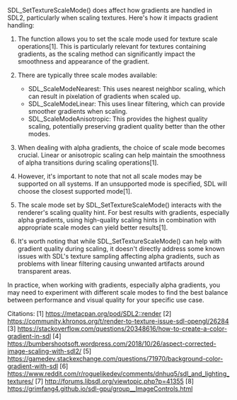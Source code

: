 SDL_SetTextureScaleMode() does affect how gradients are handled in SDL2, particularly when scaling textures. Here's how it impacts gradient handling:

1. The function allows you to set the scale mode used for texture scale operations[1]. This is particularly relevant for textures containing gradients, as the scaling method can significantly impact the smoothness and appearance of the gradient.

2. There are typically three scale modes available:
   - SDL_ScaleModeNearest: This uses nearest neighbor scaling, which can result in pixelation of gradients when scaled up.
   - SDL_ScaleModeLinear: This uses linear filtering, which can provide smoother gradients when scaling.
   - SDL_ScaleModeAnisotropic: This provides the highest quality scaling, potentially preserving gradient quality better than the other modes.

3. When dealing with alpha gradients, the choice of scale mode becomes crucial. Linear or anisotropic scaling can help maintain the smoothness of alpha transitions during scaling operations[1].

4. However, it's important to note that not all scale modes may be supported on all systems. If an unsupported mode is specified, SDL will choose the closest supported mode[1].

5. The scale mode set by SDL_SetTextureScaleMode() interacts with the renderer's scaling quality hint. For best results with gradients, especially alpha gradients, using high-quality scaling hints in combination with appropriate scale modes can yield better results[1].

6. It's worth noting that while SDL_SetTextureScaleMode() can help with gradient quality during scaling, it doesn't directly address some known issues with SDL's texture sampling affecting alpha gradients, such as problems with linear filtering causing unwanted artifacts around transparent areas.

In practice, when working with gradients, especially alpha gradients, you may need to experiment with different scale modes to find the best balance between performance and visual quality for your specific use case.

Citations:
[1] https://metacpan.org/pod/SDL2::render
[2] https://community.khronos.org/t/render-to-texture-issue-sdl-opengl/26284
[3] https://stackoverflow.com/questions/20348616/how-to-create-a-color-gradient-in-sdl
[4] https://bumbershootsoft.wordpress.com/2018/10/26/aspect-corrected-image-scaling-with-sdl2/
[5] https://gamedev.stackexchange.com/questions/71970/background-color-gradient-with-sdl
[6] https://www.reddit.com/r/roguelikedev/comments/dnhuq5/sdl_and_lighting_textures/
[7] http://forums.libsdl.org/viewtopic.php?p=41355
[8] https://grimfang4.github.io/sdl-gpu/group__ImageControls.html